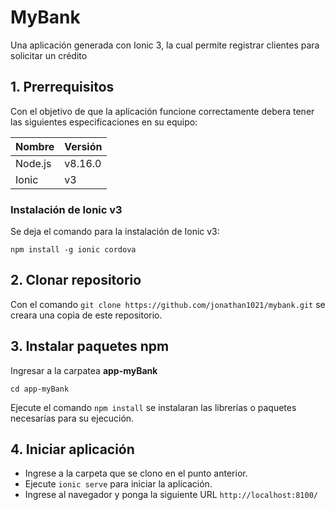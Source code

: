 # MyBank
Una aplicación generada con Ionic 3, la cual permite registrar clientes para solicitar un crédito

## 1. Prerrequisitos
Con el objetivo de que la aplicación funcione correctamente debera tener las siguientes especificaciones en su equipo:

|Nombre     |Versión|
|-----------|-------|
|Node.js    |v8.16.0|
|Ionic      |v3  |

### Instalación de Ionic v3

Se deja el comando para la instalación de Ionic v3:

`npm install -g ionic cordova`


## 2. Clonar repositorio

Con el comando `git clone https://github.com/jonathan1021/mybank.git` se creara una copia de este repositorio.

## 3. Instalar paquetes npm
Ingresar a la carpatea **app-myBank**

`cd app-myBank`

Ejecute el comando `npm install` se instalaran las librerías o paquetes necesarías para su ejecución.

## 4. Iniciar aplicación
- Ingrese a la carpeta que se clono en el punto anterior.
- Ejecute `ionic serve` para iniciar la aplicación.
- Ingrese al navegador y ponga la siguiente URL `http://localhost:8100/`
